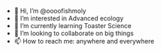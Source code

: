 - 👋 Hi, I’m @oooofishmoly
- 👀 I’m interested in Advanced ecology
- 🌱 I’m currently learning Toaster Science
- 💞️ I’m looking to collaborate on big things
- 📫 How to reach me: anywhere and everywhere

<!---
oooofishmoly/oooofishmoly is a ✨ special ✨ repository because its `README.md` (this file) appears on your GitHub profile.
You can click the Preview link to take a look at your changes.
--->
